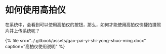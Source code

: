# 如何使用高拍仪

在系统中，会看到可以使用高拍仪的按钮，那么，如何才能使用高拍仪快捷拍摄照片并上传系统呢？

{% file src="../.gitbook/assets/gao-pai-yi-shi-yong-shuo-ming.docx" caption="高拍仪使用说明" %}



